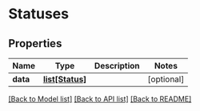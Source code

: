 # Statuses

## Properties
Name | Type | Description | Notes
------------ | ------------- | ------------- | -------------
**data** | [**list[Status]**](Status.md) |  | [optional] 

[[Back to Model list]](../README.md#documentation-for-models) [[Back to API list]](../README.md#documentation-for-api-endpoints) [[Back to README]](../README.md)


